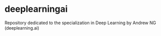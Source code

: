 # deeplearningai
Repository dedicated to the specialization in Deep Learning by Andrew NG (deeplearning.ai)
